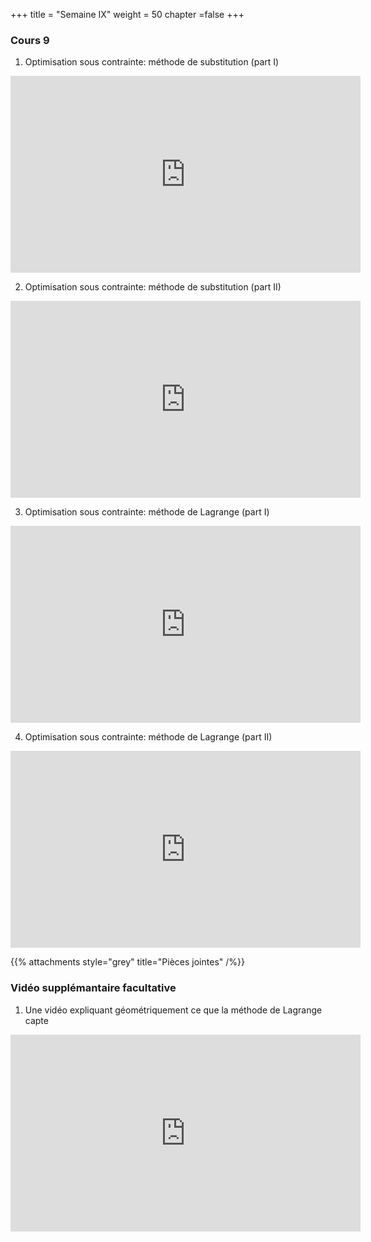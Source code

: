 +++
title = "Semaine IX"
weight = 50
chapter =false
+++

<!--
# :construction:
Vidéos disponible le 29 septembre 2020
-->


### Cours 9

1) Optimisation sous contrainte: méthode de substitution (part I)

<iframe width="560" height="315" src="https://www.youtube.com/embed/gMAzQV2h6ts" frameborder="0" allow="accelerometer; autoplay; clipboard-write; encrypted-media; gyroscope; picture-in-picture" allowfullscreen></iframe>


2) Optimisation sous contrainte: méthode de substitution (part II)

<iframe width="560" height="315" src="https://www.youtube.com/embed/9-_UMXEw5hE" frameborder="0" allow="accelerometer; autoplay; clipboard-write; encrypted-media; gyroscope; picture-in-picture" allowfullscreen></iframe>


3) Optimisation sous contrainte: méthode de Lagrange (part I)

<iframe width="560" height="315" src="https://www.youtube.com/embed/PhGz_oMxdYg" frameborder="0" allow="accelerometer; autoplay; clipboard-write; encrypted-media; gyroscope; picture-in-picture" allowfullscreen></iframe>



4) Optimisation sous contrainte: méthode de Lagrange (part II)


<iframe width="560" height="315" src="https://www.youtube.com/embed/0ckNte8vYjI" frameborder="0" allow="accelerometer; autoplay; clipboard-write; encrypted-media; gyroscope; picture-in-picture" allowfullscreen></iframe>



{{% attachments style="grey" title="Pièces jointes" /%}}



### Vidéo supplémantaire facultative

1) Une vidéo expliquant géométriquement ce que la méthode de Lagrange capte

<iframe width="560" height="315" src="https://www.youtube.com/embed/vwUV2IDLP8Q" frameborder="0" allow="accelerometer; autoplay; clipboard-write; encrypted-media; gyroscope; picture-in-picture" allowfullscreen></iframe>